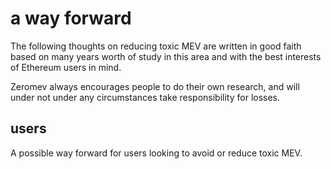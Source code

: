 # a way forward

The following thoughts on reducing toxic MEV are written in good faith based on many years worth of study in this area and with the best interests of Ethereum users in mind. 

Zeromev always encourages people to do their own research, and will under not under any circumstances take responsibility for losses.

## users

A possible way forward for users looking to avoid or reduce toxic MEV.

